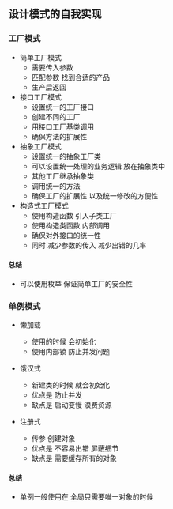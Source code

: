 ## 设计模式的自我实现

### 工厂模式
* 简单工厂模式
    * 需要传入参数 
    * 匹配参数 找到合适的产品 
    * 生产后返回
* 接口工厂模式
    * 设置统一的工厂接口
    * 创建不同的工厂
    * 用接口工厂基类调用
    * 确保方法的扩展性
* 抽象工厂模式
    * 设置统一的抽象工厂类
    * 可以设置统一处理的业务逻辑 放在抽象类中
    * 其他工厂继承抽象类
    * 调用统一的方法
    * 确保工厂的扩展性 以及统一修改的方便性
* 构造式工厂模式
    * 使用构造函数 引入子类工厂
    * 使用构造类函数 内部调用
    * 确保对外接口的统一性 
    * 同时 减少参数的传入 减少出错的几率
#### 总结
* 可以使用枚举 保证简单工厂的安全性

### 单例模式
* 懒加载
    * 使用的时候 会初始化
    * 使用内部锁 防止并发问题
 
* 饿汉式
    * 新建类的时候 就会初始化
    * 优点是 防止并发
    * 缺点是 启动变慢 浪费资源
* 注册式
    * 传参 创建对象
    * 优点是 不容易出错 屏蔽细节
    * 缺点是 需要缓存所有的对象
#### 总结
* 单例一般使用在 全局只需要唯一对象的时候



